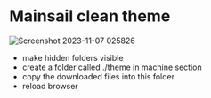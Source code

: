 # Mainsail clean theme

![Screenshot 2023-11-07 025826](https://github.com/bumbeng/mainsail_clean_theme/assets/111509593/64b8776e-76a4-40bb-84a7-2c059bcbed77)


- make hidden folders visible
- create a folder called ./theme in machine section
- copy the downloaded files into this folder
- reload browser
